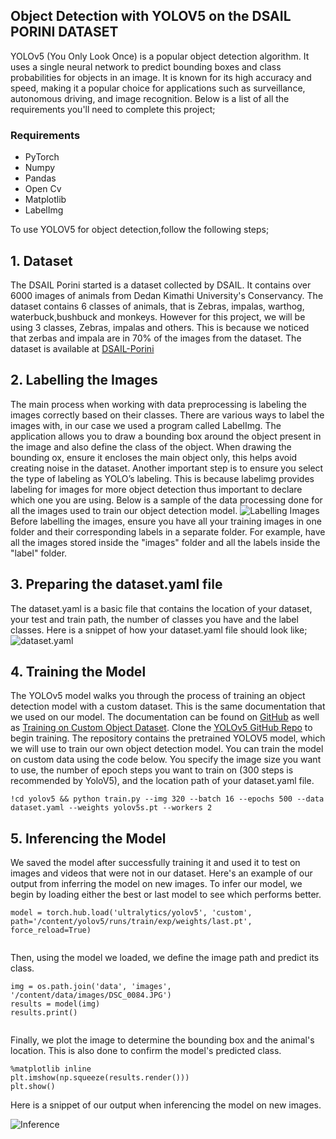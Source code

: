 ## Object Detection with YOLOV5 on the DSAIL PORINI DATASET
YOLOv5 (You Only Look Once) is a popular object detection algorithm. It uses a single neural network to predict bounding boxes and class probabilities for objects in an image. It is known for its high accuracy and speed, making it a popular choice for applications such as surveillance, autonomous driving, and image recognition. Below is a list of all the requirements you'll need to complete this project;
### Requirements
* PyTorch
* Numpy
* Pandas
* Open Cv
* Matplotlib
* LabelImg

To use YOLOV5 for object detection,follow the following steps;
## 1. Dataset
The DSAIL Porini started is a dataset collected by DSAIL. It contains over 6000 images of animals from Dedan Kimathi University's Conservancy. The dataset contains 6 classes of animals, that is Zebras, impalas, warthog, waterbuck,bushbuck and monkeys. However for this project, we will be using 3 classes, Zebras, impalas and others. This is because we noticed that zerbas and impala are in 70% of the images from the dataset. The dataset is available at [DSAIL-Porini](https://data.mendeley.com/datasets/6mhrhn7rxc/6) 
## 2. Labelling the Images
The main process when working with data preprocessing is labeling the images correctly based on their classes. There are various ways to label the images with, in our case we used a program called LabelImg. The application allows you to draw a bounding box around the object present in the image and also define the class of the object. When drawing the bounding ox, ensure it encloses the main object only, this helps avoid creating noise in the dataset. Another important step is to ensure you select the type of labeling as YOLO’s labeling. This is because labelimg provides labeling for images for more object detection thus important to declare which one you are using. Below is a sample of the data processing done for all the images used to train our object detection model.
![Labelling Images](https://dev-to-uploads.s3.amazonaws.com/uploads/articles/r8af3xltjqeiz425hg9z.png)
Before labelling the images, ensure you have all your training images in one folder and their corresponding labels in a separate folder. For example, have all the images stored inside the "images" folder and all the labels inside the "label" folder.
## 3. Preparing the dataset.yaml file
The dataset.yaml is a basic file that contains the location of your dataset, your test and train path, the number of classes you have and the label classes. Here is a snippet of how your dataset.yaml file should look like;
![dataset.yaml](https://dev-to-uploads.s3.amazonaws.com/uploads/articles/v5ez5wa2yndtq6nlersc.png)
## 4. Training the Model
The YOLOv5 model walks you through the process of training an object detection model with a custom dataset. This is the same documentation that we used on our model. The documentation can be found on [GitHub](https://github.com/ultralytics/yolov5) as well as [Training on Custom Object Dataset](https://github.com/ultralytics/yolov5/wiki/Train-Custom-Data). Clone the [YOLOv5 GitHub Repo](https://github.com/ultralytics/yolov5) to begin training. The repository contains the pretrained YOLOV5 model, which we will use to train our own object detection model. You can train the model on custom data using the code below.
You specify the image size you want to use, the number of epoch steps you want to train on (300 steps is recommended by YoloV5), and the location path of your dataset.yaml file.
 
```
!cd yolov5 && python train.py --img 320 --batch 16 --epochs 500 --data dataset.yaml --weights yolov5s.pt --workers 2
```
## 5. Inferencing the Model
We saved the model after successfully training it and used it to test on images and videos that were not in our dataset. Here's an example of our output from inferring the model on new images. To infer our model, we begin by loading either the best or last model to see which performs better.  
```
model = torch.hub.load('ultralytics/yolov5', 'custom', path='/content/yolov5/runs/train/exp/weights/last.pt', force_reload=True)
     
```
Then, using the model we loaded, we define the image path and predict its class.
```
img = os.path.join('data', 'images', '/content/data/images/DSC_0084.JPG')
results = model(img)
results.print()
     
```
Finally, we plot the image to determine the bounding box and the animal's location. This is also done to confirm the model's predicted class.
```
%matplotlib inline 
plt.imshow(np.squeeze(results.render()))
plt.show()
```

Here is a snippet of our output when inferencing the model on new images.

![Inference](https://dev-to-uploads.s3.amazonaws.com/uploads/articles/3c60sbsu2altosw983wd.png)